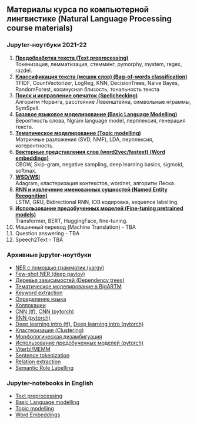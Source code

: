## Материалы курса по компьютерной лингвистике (Natural Language Processing course materials)

### Jupyter-ноутбуки 2021-22

1. [**Предобработка текста (Text preprocessing)**](https://github.com/mannefedov/compling_nlp_hse_course/blob/master/notebooks/preprocessing/Text_preprocessing.ipynb)  
Токенизация, лемматизация, стемминг, pymorphy, mystem, regex, razdel. 
2. [**Классификация текста (мешок слов) (Bag-of-words classification)**](https://github.com/mannefedov/compling_nlp_hse_course/blob/master/notebooks/bow/Bag_of_words_classification.ipynb)  
TFIDF, CountVectorizer, LogReg, KNN, DecisionTrees, Naive Bayes, RandomForest, косинусная близость, тональность текста  
3. [**Поиск и исправление опечаток (Spellchecking)**](https://github.com/mannefedov/compling_nlp_hse_course/blob/master/notebooks/spelling/Spellchecking.ipynb)  
Алгоритм Норвига, расстояние Левенштейна, символьные нграммы, SymSpell. 
4. [**Базовое языковое моделирование (Basic Language Modelling)**](https://github.com/mannefedov/compling_nlp_hse_course/blob/master/notebooks/lm_intro/Language_model_intro.ipynb)  
Вероятность слова, Ngram language model, перплексия, генерация текста. 
5. [**Тематическое моделирование (Topic modelling)**](https://github.com/mannefedov/compling_nlp_hse_course/blob/master/notebooks/topic_modelling/Topic_modelling.ipynb)  
Матричные разложения (SVD, NMF), LDA, перплексия, когерентность. 
6. [**Векторные представления слов (word2vec/fastext) (Word embeddings)**](https://github.com/mannefedov/compling_nlp_hse_course/blob/master/notebooks/word_embeddings/Word_embeddings.ipynb)  
CBOW, Skip-gram, negative sampling, deep learning basics, sigmoid, softmax. 
7. [**WSD/WSI**](https://github.com/mannefedov/compling_nlp_hse_course/blob/master/notebooks/wsd/WSD_WSI.ipynb)  
Adagram, кластеризация контекстов, wordnet, алгоритм Леска. 
8. [**RNN и извлечение именованных сущностей (Named Entity Recognition)**](https://github.com/mannefedov/compling_nlp_hse_course/blob/master/notebooks/rnn_ner/RNN_NER.ipynb)  
LSTM, GRU, Bidirectional RNN, IOB кодировка, sequence labelling. 
9. [**Использование предобученных моделей (Fine-tuning pretrained models)**](https://github.com/mannefedov/compling_nlp_hse_course/blob/master/notebooks/transfer_learning_hg/Fine_tunining_pretrained_LMs.ipynb)  
Transformer, BERT, HuggingFace, fine-tuning. 
10. Машинный перевод (Machine Translation) - TBA
11. Question answering - TBA
12. Speech2Text - TBA


### Архивные jupyter-ноутбуки

- [NER с помощью грамматик (yargy)](https://github.com/mannefedov/compling_nlp_hse_course/blob/master/notebooks/rnn_ner/NER_rule_based.ipynb)
- [Few-shot NER (deep pavlov)](https://github.com/mannefedov/compling_nlp_hse_course/blob/master/notebooks/rnn_ner/deep_pavlov_ner.ipynb)
- [Деревья зависимостей (Dependency trees)](https://github.com/mannefedov/compling_nlp_hse_course/blob/master/notebooks/dependency_parsing/Dependencies_v2.ipynb)
- [Тематическое моделирование в BigARTM](https://github.com/mannefedov/compling_nlp_hse_course/blob/master/notebooks/topic_modelling/Topic_model_BigARTM.ipynb)
- [Keyword extraction](https://github.com/mannefedov/compling_nlp_hse_course/blob/master/notebooks/keyword_extraction/Keyword_extraction.ipynb)
- [Определение языка](https://github.com/mannefedov/compling_nlp_hse_course/blob/master/notebooks/language_detection/Language_Detection.ipynb)
- [Коллокации](https://github.com/mannefedov/compling_nlp_hse_course/blob/master/notebooks/collocation/Collocations.ipynb)
- [CNN (tf)](https://github.com/mannefedov/compling_nlp_hse_course/blob/master/notebooks/cnn/cnn_tf.ipynb), [CNN (pytorch)](https://github.com/mannefedov/compling_nlp_hse_course/blob/master/notebooks/cnn/cnn_torch.ipynb)
- [RNN (pytorch)](https://github.com/mannefedov/compling_nlp_hse_course/blob/master/notebooks/rnn_ner/rnn_torch.ipynb)
- [Deep learning intro (tf)](https://github.com/mannefedov/compling_nlp_hse_course/blob/master/notebooks/word_embeddings/nn_intro_tf.ipynb), [Deep learning intro (pytorch)](https://github.com/mannefedov/compling_nlp_hse_course/blob/master/notebooks/word_embeddings/nn_intro_torch.ipynb)
- [Кластеризация (Clustering)](https://github.com/mannefedov/compling_nlp_hse_course/blob/master/notebooks/wsd/clustering_tutorial.ipynb)
- [Морфологическая дизамбигуация](https://github.com/mannefedov/compling_nlp_hse_course/blob/master/notebooks/morphology/%D0%9C%D0%BE%D1%80%D1%84%D0%BE%D0%BB%D0%BE%D0%B3%D0%B8%D1%87%D0%B5%D1%81%D0%BA%D0%B0%D1%8F%20%D0%B4%D0%B8%D0%B7%D0%B0%D0%BC%D0%B1%D0%B8%D0%B3%D1%83%D0%B0%D1%86%D0%B8%D1%8F.ipynb)
- [Использование предобученных моделей (pytorch)](https://github.com/mannefedov/compling_nlp_hse_course/blob/master/notebooks/transfer_learning_hg/Fine_tune_pretrained_LM_torch.ipynb)
- [Viterbi/MEMM](https://github.com/mannefedov/compling_nlp_hse_course/blob/master/notebooks/other/MEMM_viterbi.ipynb)
- [Sentence tokenization](https://github.com/mannefedov/compling_nlp_hse_course/blob/master/notebooks/other/Sentence_tokenizer.ipynb)
- [Relation extraction](https://github.com/mannefedov/compling_nlp_hse_course/blob/master/notebooks/other/Relation_extraction.ipynb)
- [Semantic Role Labelling](https://github.com/mannefedov/compling_nlp_hse_course/blob/master/notebooks/other/srl.ipynb)


### Jupyter-notebooks in English
- [Text preprocessing](https://github.com/mannefedov/compling_nlp_hse_course/blob/master/english_notebooks/Preprocessing_Eng.ipynb)
- [Basic Language modelling](https://github.com/mannefedov/compling_nlp_hse_course/blob/master/english_notebooks/Ngrams-Eng.ipynb)
- [Topic modelling](https://github.com/mannefedov/compling_nlp_hse_course/blob/master/english_notebooks/Topic_model_gensim_sklearn_eng.ipynb)
- [Word Embeddings](https://github.com/mannefedov/compling_nlp_hse_course/blob/master/english_notebooks/Embeddings.ipynb)

